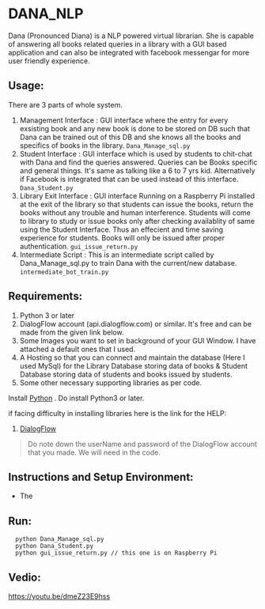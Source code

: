 # DANA_NLP

Dana (Pronounced Diana) is a NLP powered virtual librarian. She is capable of answering all books related queries in a library with a GUI based application and can also be integrated with facebook messengar for more user friendly experience.

## Usage:

There are 3 parts of whole system.
  1. Management Interface   : GUI interface where the entry for every exsisting book and any new book is done to be stored on DB such that Dana can be trained out of this DB and she knows all the books and specifics of books in the library. ` Dana_Manage_sql.py `
  2. Student Interface      : GUI interface which is used by students to chit-chat with Dana and find the queries answered. Queries can be Books specific and general things. It's same as talking like a 6 to 7 yrs kid. Alternatively if Facebook is integrated that can be used instead of this interface. ` Dana_Student.py `
  3. Library Exit Interface : GUI interface Running on a Raspberry Pi installed at the exit of the library so that students can issue the books, return the books without any trouble and human interference. Students will come to library to study or issue books only after checking availablity of same using the Student Interface. Thus an effecient and time saving experience for students. Books will only be issued after proper authentication. ` gui_issue_return.py `
  4. Intermediate Script    : This is an intermediate script called by Dana_Manage_sql.py to train Dana with the current/new database. ` intermediate_bot_train.py `

## Requirements:

1. Python 3 or later 
2. DialogFlow account (api.dialogflow.com) or similar. It's free and can be made from the given link below. 
3. Some Images you want to set in background of your GUI Window. I have attached a default ones that I used.
4. A Hosting so that you can connect and maintain the database (Here I used MySql) for the Library Database storing data of books & Student Database storing data of students and books issued by students.
5. Some other necessary supporting libraries as per code.

Install  [Python](https://www.python.org/downloads/) . Do install Python3 or later.

if facing difficulty in installing libraries here is the link for the HELP:

1. [DialogFlow](https://dialogflow.cloud.google.com/)

> Do note down the userName and password of the DialogFlow account that you made. We will need in the code.

## Instructions and Setup Environment:

-  The 

## Run:

```
  python Dana_Manage_sql.py
  python Dana_Student.py
  python gui_issue_return.py // this one is on Raspberry Pi
```
## Vedio:

https://youtu.be/dmeZ23E9hss
